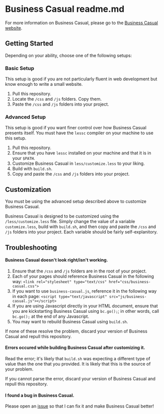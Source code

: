 <h1>Business Casual readme.md</h1>

For more information on Business Casual, please go to the <a href="http://jonathanballands.me/bc" target="_blank">Business
Casual website</a>.

<h2>Getting Started</h2>

Depending on your ability, choose one of the following setups:

<h3>Basic Setup</h3>

This setup is good if you are not particularly fluent in web development but know enough to write a small website.

<ol>
  <li>Pull this repository.</li>
  <li>Locate the <code>/css</code> and <code>/js</code> folders. Copy them.</li>
  <li>Paste the <code>/css</code> and <code>/js</code> folders into your project.</li>
</ol>

<h3>Advanced Setup</h3>

This setup is good if you want finer control over how Business Casual presents itself. You must have the <code>lessc</code> compiler on your machine to use this setup.

<ol>
  <li>Pull this repository.</li>
  <li>Ensure that you have <code>lessc</code> installed on your machine and that it is in your <code>$PATH</code>.</li>
  <li>Customize Business Casual in <code>less/customize.less</code> to your liking.</li>
  <li>Build with <code>build.sh</code>.</li>
  <li>Copy and paste the <code>/css</code> and <code>/js</code> folders into your project.</li>
</ol>

<h2>Customization</h2>

You must be using the advanced setup described above to customize Business Casual.

Business Casual is designed to be customized using the <code>/less/customize.less</code> file. Simply change the value
of a variable <code>customize.less</code>, build with <code>build.sh</code>, and then copy and paste the <code>/css</code>
and <code>/js</code> folders into your project. Each variable should be fairly self-explanitory.

<h2>Troubleshooting</h2>

<h4>Business Casual doesn't look right/isn't working.</h4>

<ol>
  <li>Ensure that the <code>/css</code> and <code>/js</code> folders are in the root of your project.</li>
  <li>Each of your pages should reference Business Casual in the following way:
  <code>&lt;link rel="stylesheet" type="text/css" href="css/business-casual.css"&gt;</code></li>
  <li>If you want to use <code>business-casual.js</code>, reference it in the following way in each page:
  <code>&lt;script type="text/javascript" src="js/business-casual.js"&gt;&lt;/script&gt;</code></li>
  <li>If you are using Javascript directly in your HTML document, ensure that you are kickstarting Business Casual using 
  <code>bc.go();</code>; in other words, call <code>bc.go();</code> at the end of any Javascript.
  <li>You may want to rebuild Business Casual using <code>build.sh</code>.</li>
</ol>

If none of these resolve the problem, discard your version of Business Casual and repull this repository.

<h4>Errors occured while building Business Casual after customizing it.</h4>

Read the error; it's likely that <code>build.sh</code> was expecting a different type of value than the one that you provided. It is likely that this is the source of your problem.

If you cannot parse the error, discard your version of Business Casual and repull this repository.

<h4>I found a bug in Business Casual.</h4>

Please open an <a href="https://github.com/jballands/Business-Casual/issues" target="_blank">issue</a> so that I can fix it and make Business Casual better!
